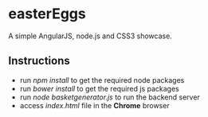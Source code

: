 easterEggs
==========

A simple AngularJS, node.js and CSS3 showcase. 

Instructions 
-------
- run *npm install* to get the required node packages 
- run *bower install* to get the required js packages 
- run *node basketgenerator.js* to run the backend server
- access *index.html* file in the **Chrome** browser

